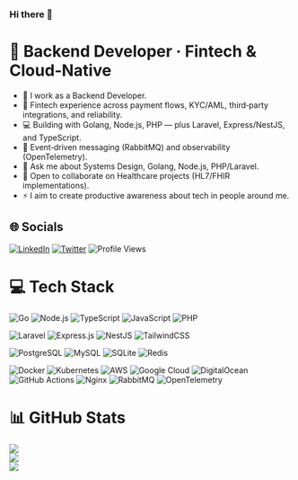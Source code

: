 ### Hi there 👋

# 💫 Backend Developer · Fintech & Cloud‑Native

- 📱 I work as a Backend Developer.
- 🚀 Fintech experience across payment flows, KYC/AML, third‑party integrations, and reliability.
- 💻 Building with Golang, Node.js, PHP — plus Laravel, Express/NestJS, and TypeScript.
- 📡 Event‑driven messaging (RabbitMQ) and observability (OpenTelemetry).
- 💬 Ask me about Systems Design, Golang, Node.js, PHP/Laravel.
- 👯 Open to collaborate on Healthcare projects (HL7/FHIR implementations).
- ⚡ I aim to create productive awareness about tech in people around me.

## 🌐 Socials

[![LinkedIn](https://img.shields.io/badge/LinkedIn-0077B5?style=for-the-badge&logo=linkedin&logoColor=white)](https://linkedin.com/in/benson-samasi)
[![Twitter](https://img.shields.io/badge/Twitter-1DA1F2?style=for-the-badge&logo=twitter&logoColor=white)](https://twitter.com/bsamaasi)
![Profile Views](https://komarev.com/ghpvc/?username=samaasi&style=for-the-badge)

# 💻 Tech Stack

<!-- Languages -->
![Go](https://img.shields.io/badge/Go-00ADD8?style=for-the-badge&logo=go&logoColor=white)
![Node.js](https://img.shields.io/badge/Node.js-339933?style=for-the-badge&logo=node.js&logoColor=white)
![TypeScript](https://img.shields.io/badge/TypeScript-3178C6?style=for-the-badge&logo=typescript&logoColor=white)
![JavaScript](https://img.shields.io/badge/JavaScript-F7DF1E?style=for-the-badge&logo=javascript&logoColor=000000)
![PHP](https://img.shields.io/badge/PHP-777BB4?style=for-the-badge&logo=php&logoColor=white)

<!-- Frameworks & Libraries -->
![Laravel](https://img.shields.io/badge/Laravel-FF2D20?style=for-the-badge&logo=laravel&logoColor=white)
![Express.js](https://img.shields.io/badge/Express.js-000000?style=for-the-badge&logo=express&logoColor=white)
![NestJS](https://img.shields.io/badge/NestJS-E0234E?style=for-the-badge&logo=nestjs&logoColor=white)
![TailwindCSS](https://img.shields.io/badge/TailwindCSS-38B2AC?style=for-the-badge&logo=tailwindcss&logoColor=white)

<!-- Databases & Caches -->
![PostgreSQL](https://img.shields.io/badge/PostgreSQL-4169E1?style=for-the-badge&logo=postgresql&logoColor=white)
![MySQL](https://img.shields.io/badge/MySQL-005C84?style=for-the-badge&logo=mysql&logoColor=white)
![SQLite](https://img.shields.io/badge/SQLite-003B57?style=for-the-badge&logo=sqlite&logoColor=white)
![Redis](https://img.shields.io/badge/Redis-DC382D?style=for-the-badge&logo=redis&logoColor=white)

<!-- Cloud & DevOps -->
![Docker](https://img.shields.io/badge/Docker-2496ED?style=for-the-badge&logo=docker&logoColor=white)
![Kubernetes](https://img.shields.io/badge/Kubernetes-326CE5?style=for-the-badge&logo=kubernetes&logoColor=white)
![AWS](https://img.shields.io/badge/AWS-232F3E?style=for-the-badge&logo=amazon-aws&logoColor=FF9900)
![Google Cloud](https://img.shields.io/badge/Google%20Cloud-4285F4?style=for-the-badge&logo=googlecloud&logoColor=white)
![DigitalOcean](https://img.shields.io/badge/DigitalOcean-0067FF?style=for-the-badge&logo=digitalocean&logoColor=white)
![GitHub Actions](https://img.shields.io/badge/GitHub%20Actions-2088FF?style=for-the-badge&logo=github-actions&logoColor=white)
![Nginx](https://img.shields.io/badge/Nginx-009639?style=for-the-badge&logo=nginx&logoColor=white)
![RabbitMQ](https://img.shields.io/badge/RabbitMQ-FF6600?style=for-the-badge&logo=rabbitmq&logoColor=white)
![OpenTelemetry](https://img.shields.io/badge/OpenTelemetry-000000?style=for-the-badge&logo=opentelemetry&logoColor=white)
<!--
# 🏆 Trophies

![GitHub Trophies](https://github-profile-trophy.vercel.app/?username=samaasi&theme=algolia&no-bg=true&no-frame=true)
--->
# 📊 GitHub Stats

![](https://github-readme-stats.vercel.app/api?username=samaasi&hide=contribs&theme=radical&hide_border=true&include_all_commits=true&count_private=true)<br/>
![](https://github-readme-streak-stats.herokuapp.com/?user=samaasi&theme=highcontrast&hide_border=true)<br/>
![](https://github-readme-stats.vercel.app/api/top-langs/?username=samaasi&theme=radical&hide_border=true&layout=compact&hide=HTML,CSS,Blade)

<!--
Suggestions:
- Add pinned projects using: https://github-readme-stats.vercel.app/api/pin?username=samaasi&repo=REPO_NAME
- Keep sections concise; focus on your current strengths and interests.
-->